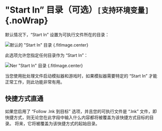 # "Start In” 目录（可选）`[支持环境变量]`{.noWrap}

默认情况下，“Start In” 设置为可执行文件所在的目录：

![默认的 "Start In" 目录](../../../assets/images/default-start-in-directory.png) {.fitImage.center}

此选项允许您指定任何目录作为 “Start In”：

![Ner "Start In" 目录](../../../assets/images/new-start-in-directory.png) {.fitImage.center}

当您使用批处理文件启动模拟器和游戏时，如果模拟器需要特定的 “Start In” 才能正常工作，则此功能非常有用。

## 快捷方式直通
如果您启用了 “Follow .lnk 到目标” 选项，并且您的可执行文件是 “.lnk” 文件，即快捷方式，则无论您在此字段中输入什么内容都将被覆盖为该快捷方式目标的目录。 将来，它将被覆盖为该快捷方式的起始目录。
